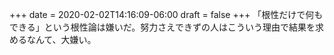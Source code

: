 +++
date = 2020-02-02T14:16:09-06:00
draft = false
+++
「根性だけで何もできる」という根性論は嫌いだ。努力さえできずの人はこういう理由で結果を求めるなんて、大嫌い。